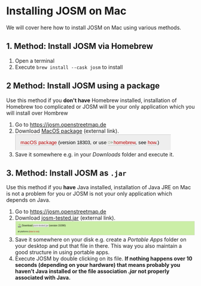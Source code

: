 # Installing JOSM on Mac 

We will cover here how to install JOSM on Mac using various methods.

## 1. Method: Install JOSM via Homebrew

1. Open a terminal
2. Execute `brew install --cask josm` to install

## 2 Method: Install JOSM using a package

Use this method if you **don't have** Homebrew installed, installation of Homebrew too complicated or JOSM will be your only application which you will install over Hombrew

1. Go to https://josm.openstreetmap.de
2. Download [MacOS package](https://josm.openstreetmap.de/download/macosx/josm-macosx.zip) (external link).
   ![](website-macpackage-download/out.png)
3. Save it somewhere e.g. in your *Downloads* folder and execute it.

## 3. Method: Install JOSM as `.jar`

Use this method if you **have** Java installed, installation of Java JRE on Mac is not a problem for you or JOSM is not your only application which depends on Java.

1. Go to https://josm.openstreetmap.de
2. Download [josm-tested.jar](https://videos.openstreetmap.de/kategorien/Basics/Changesets.mkv) (external link).
   ![](./website-jar-download/out.png)
3. Save it somewhere on your disk e.g. create a *Portable Apps* folder on your desktop and put that file in there. This way you also maintain a good structure in using portable apps.
4. Execute JOSM by double clicking on its file.
   **If nothing happens over 10 seconds (depending on your hardware) that means probably you haven’t Java installed or the file association *.jar* not properly associated with Java.**
